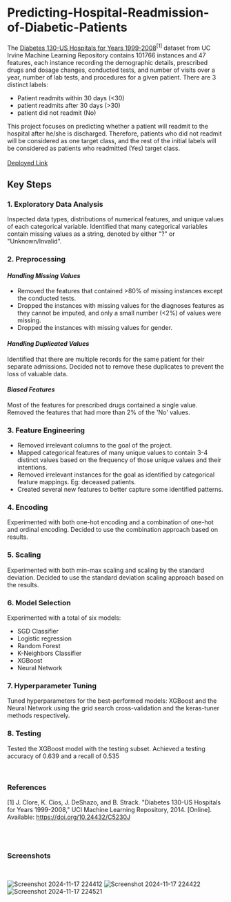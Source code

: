 # Predicting-Hospital-Readmission-of-Diabetic-Patients

The <a href="https://archive.ics.uci.edu/dataset/296/diabetes+130-us+hospitals+for+years+1999-2008">Diabetes 130-US Hospitals for Years 1999-2008</a><sup>[1]</sup> dataset from UC Irvine Machine Learning Repository contains 101766 instances and 47 features, each instance recording the demographic details, prescribed drugs and dosage changes, conducted tests, and number of visits over a year, number of lab tests, and procedures for a given patient. There are 3 distinct labels: 
* Patient readmits within 30 days (<30)
* patient readmits after 30 days (>30)
* patient did not readmit (No)

This project focuses on predicting whether a patient will readmit to the hospital after he/she is discharged.
Therefore, patients who did not readmit will be considered as one target class, and the rest of the initial labels will be considered as patients who readmitted (Yes) target class.
<br><br>
<a href="https://diabetic-patients-hospital-readmission.onrender.com/">Deployed Link</a>

## Key Steps
### 1. Exploratory Data Analysis
Inspected data types, distributions of numerical features, and unique values of each categorical variable. Identified that many categorical variables contain missing values as a string, denoted by either "?" or "Unknown/Invalid".

### 2. Preprocessing
_<h4>Handling Missing Values</h4>_
* Removed the features that contained >80% of missing instances except the conducted tests.
* Dropped the instances with missing values for the diagnoses features as they cannot be imputed, and only a small number (<2%) of values were missing.
* Dropped the instances with missing values for gender.

_<h4>Handling Duplicated Values</h4>_
Identified that there are multiple records for the same patient for their separate admissions. Decided not to remove these duplicates to prevent the loss of valuable data.

_<h4>Biased Features</h4>_
Most of the features for prescribed drugs contained a single value. Removed the features that had more than 2% of the 'No' values.

### 3. Feature Engineering
* Removed irrelevant columns to the goal of the project.
* Mapped categorical features of many unique values to contain 3-4 distinct values based on the frequency of those unique values and their intentions.
* Removed irrelevant instances for the goal as identified by categorical feature mappings. Eg: deceased patients.
* Created several new features to better capture some identified patterns.

### 4. Encoding
Experimented with both one-hot encoding and a combination of one-hot and ordinal encoding.
Decided to use the combination approach based on results.

### 5. Scaling
Experimented with both min-max scaling and scaling by the standard deviation.
Decided to use the standard deviation scaling approach based on the results.

### 6. Model Selection
Experimented with a total of six models:
* SGD Classifier
* Logistic regression
* Random Forest
* K-Neighbors Classifier
* XGBoost
* Neural Network

### 7. Hyperparameter Tuning
Tuned hyperparameters for the best-performed models: XGBoost and the Neural Network using the grid search cross-validation and the keras-tuner methods respectively.

### 8. Testing
Tested the XGBoost model with the testing subset. 
Achieved a testing accuracy of 0.639 and a recall of 0.535 

<br>

### References
[1] J. Clore, K. Cios, J. DeShazo, and B. Strack. "Diabetes 130-US Hospitals for Years 1999-2008," UCI Machine Learning Repository, 2014. [Online]. Available: https://doi.org/10.24432/C5230J

<br><br>
### Screenshots
<br>

![Screenshot 2024-11-17 224412](https://github.com/user-attachments/assets/c35ae663-eb2f-4695-aa94-13da8a6ac71b)
![Screenshot 2024-11-17 224422](https://github.com/user-attachments/assets/96a83f42-27a2-430e-ad77-0ad0d2fe863b)
![Screenshot 2024-11-17 224521](https://github.com/user-attachments/assets/5971d226-f643-429a-8714-ed5cf317acc0)
